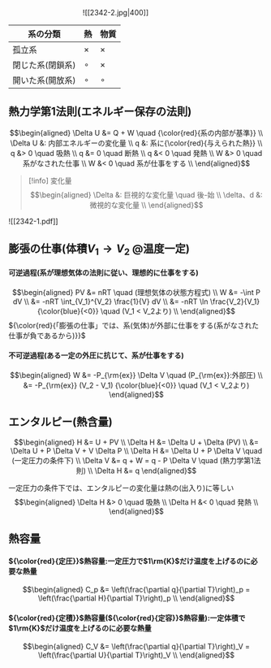 $\hspace{4cm}$![[2342-2.jpg|400]]

| 系の分類 | 熱 | 物質 |
| ---- | ---- | ---- |
| 孤立系 | $\times$ | $\times$ |
| 閉じた系(閉鎖系) | $\circ$ | $\times$ |
| 開いた系(開放系) | $\circ$ | $\circ$ |

## 熱力学第$1$法則(エネルギー保存の法則)
$$\begin{aligned}
\Delta U &= Q + W \quad {\color{red}{系の内部が基準}} \\
\Delta U &: 内部エネルギーの変化量 \\
q &: 系に{\color{red}{与えられた熱}} \\
q &> 0 \quad 吸熱 \\
q &= 0 \quad 断熱 \\
q &< 0 \quad 発熱 \\
W &> 0 \quad 系がなされた仕事 \\
W &< 0 \quad 系が仕事をする \\
\end{aligned}$$

> [!info] 変化量
> $$\begin{aligned}
> \Delta &: 巨視的な変化量 \quad 後-始 \\
> \delta、d &: 微視的な変化量 \\
> \end{aligned}$$

![[2342-1.pdf]]

## 膨張の仕事(体積$V_1 \rightarrow V_2$ @温度一定)

#### 可逆過程(系が理想気体の法則に従い、理想的に仕事をする)
$$\begin{aligned}
PV &= nRT \quad (理想気体の状態方程式) \\
W &= -\int P dV \\
&= -nRT \int_{V_1}^{V_2} \frac{1}{V} dV \\
&= -nRT \ln \frac{V_2}{V_1} {\color{blue}{<0}} \quad (V_1 < V_2より) \\
\end{aligned}$$
${\color{red}{「膨張の仕事」では、系(気体)が外部に仕事をする(系がなされた仕事が負であるから)}}$

#### 不可逆過程(ある一定の外圧に抗じて、系が仕事をする)
$$\begin{aligned}
W &= -P_{\rm{ex}} \Delta V \quad (P_{\rm{ex}}:外部圧) \\
&= -P_{\rm{ex}} (V_2 - V_1) {\color{blue}{<0}} \quad (V_1 < V_2より)
\end{aligned}$$

## エンタルピー(熱含量)
$$\begin{aligned}
H &= U + PV \\
\Delta H &= \Delta U + \Delta (PV) \\
&= \Delta U + P \Delta V + V \Delta P \\
\Delta H &= \Delta U + P \Delta V \quad (一定圧力の条件下) \\
\Delta V &= q + W = q - P \Delta V \quad (熱力学第1法則) \\
\Delta H &= q
\end{aligned}$$

一定圧力の条件下では、エンタルピーの変化量は熱の(出入り)に等しい
$$\begin{aligned}
\Delta H &> 0 \quad 吸熱 \\
\Delta H &< 0 \quad 発熱 \\
\end{aligned}$$

## 熱容量
#### ${\color{red}{定圧}}$熱容量:一定圧力で$1\rm{K}$だけ温度を上げるのに必要な熱量
$$\begin{aligned}
C_p &= \left(\frac{\partial q}{\partial T}\right)_p = \left(\frac{\partial H}{\partial T}\right)_p \\
\end{aligned}$$

#### ${\color{red}{定積}}$熱容量(${\color{red}{定容}}$熱容量):一定体積で$1\rm{K}$だけ温度を上げるのに必要な熱量
$$\begin{aligned}
C_V &= \left(\frac{\partial q}{\partial T}\right)_V = \left(\frac{\partial U}{\partial T}\right)_V \\
\end{aligned}$$

